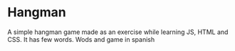 # Hangman
A simple hangman game made as an exercise while learning JS, HTML and CSS. It has few words. Wods and game in spanish

